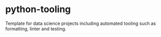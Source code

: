 # python-tooling
Template for data science projects including automated tooling such as formatting, linter and testing. 

